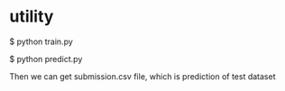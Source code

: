 # utility

$ python train.py

$ python predict.py


Then we can get submission.csv file, which is prediction of test dataset
